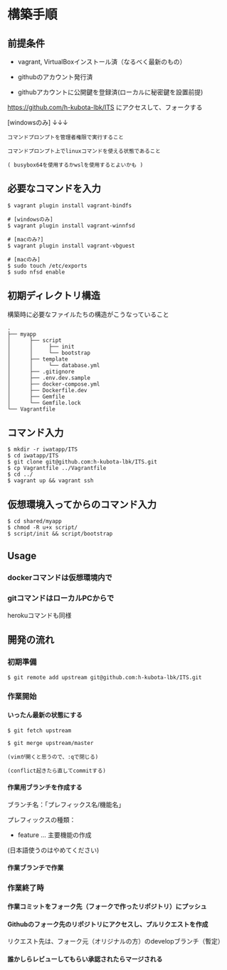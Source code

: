 # 構築手順

## 前提条件

  * vagrant, VirtualBoxインストール済（なるべく最新のもの）

  * githubのアカウント発行済

  * githubアカウントに公開鍵を登録済(ローカルに秘密鍵を設置前提)

  https://github.com/h-kubota-lbk/ITS
  にアクセスして、フォークする

  [windowsのみ] ↓↓↓

    コマンドプロンプトを管理者権限で実行すること

    コマンドプロンプト上でlinuxコマンドを使える状態であること

    ( busybox64を使用するかwslを使用するとよいかも )

## 必要なコマンドを入力
```
$ vagrant plugin install vagrant-bindfs

# [windowsのみ]
$ vagrant plugin install vagrant-winnfsd

# [macのみ?]
$ vagrant plugin install vagrant-vbguest

# [macのみ]
$ sudo touch /etc/exports
$ sudo nfsd enable
```

## 初期ディレクトリ構造

構築時に必要なファイルたちの構造がこうなっていること

```
.
├── myapp
│      ├── script
│      │     ├── init
│      │     └── bootstrap
│      ├── template
│      │     └── database.yml
│      ├── .gitignore
│      ├── .env.dev.sample
│      ├── docker-compose.yml
│      ├── Dockerfile.dev
│      ├── Gemfile
│      └── Gemfile.lock
└── Vagrantfile
```

## コマンド入力
```
$ mkdir -r iwatapp/ITS
$ cd iwatapp/ITS
$ git clone git@github.com:h-kubota-lbk/ITS.git
$ cp Vagrantfile ../Vagrantfile
$ cd ../
$ vagrant up && vagrant ssh
```

## 仮想環境入ってからのコマンド入力
```
$ cd shared/myapp
$ chmod -R u+x script/
$ script/init && script/bootstrap
```

## Usage

### dockerコマンドは仮想環境内で

### gitコマンドはローカルPCからで

  herokuコマンドも同様

## 開発の流れ

### 初期準備

```
$ git remote add upstream git@github.com:h-kubota-lbk/ITS.git
```

### 作業開始

#### いったん最新の状態にする

```
$ git fetch upstream

$ git merge upstream/master

(vimが開くと思うので、:qで閉じる)

(conflict起きたら直してcommitする)
```

#### 作業用ブランチを作成する

ブランチ名：「プレフィックス名/機能名」

プレフィックスの種類：

* feature ... 主要機能の作成

(日本語使うのはやめてください)

#### 作業ブランチで作業

### 作業終了時

#### 作業コミットをフォーク先（フォークで作ったリポジトリ）にプッシュ

#### Githubのフォーク先のリポジトリにアクセスし、プルリクエストを作成

リクエスト先は、フォーク元（オリジナルの方）のdevelopブランチ（暫定）

#### 誰かしらレビューしてもらい承認されたらマージされる
